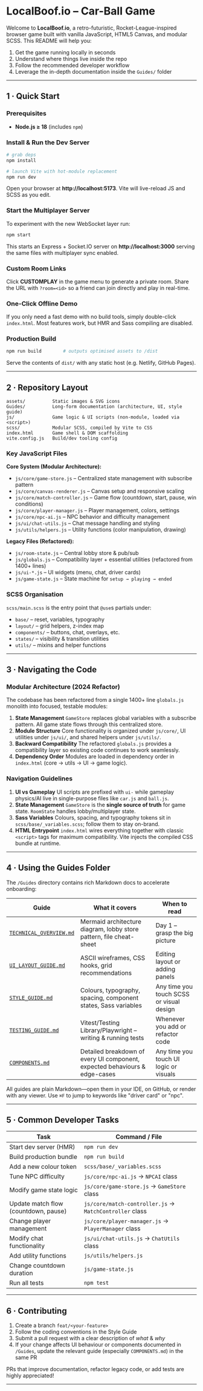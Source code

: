 # LocalBoof.io – Car-Ball Game

Welcome to **LocalBoof.io**, a retro-futuristic, Rocket-League-inspired browser game built with vanilla JavaScript, HTML5 Canvas, and modular SCSS. This README will help you:

1. Get the game running locally in seconds
2. Understand where things live inside the repo
3. Follow the recommended developer workflow
4. Leverage the in-depth documentation inside the `Guides/` folder

---

## 1&nbsp;·&nbsp;Quick Start

### Prerequisites
* **Node.js ≥ 18** (includes `npm`)

### Install & Run the Dev Server
```bash
# grab deps
npm install

# launch Vite with hot-module replacement
npm run dev
```
Open your browser at **http://localhost:5173**. Vite will live-reload JS and SCSS as you edit.

### Start the Multiplayer Server
To experiment with the new WebSocket layer run:
```bash
npm start
```
This starts an Express + Socket.IO server on **http://localhost:3000** serving the same files with multiplayer sync enabled.

### Custom Room Links
Click **CUSTOMPLAY** in the game menu to generate a private room.
Share the URL with `?room=<id>` so a friend can join directly and play in real-time.

### One-Click Offline Demo
If you only need a fast demo with no build tools, simply double-click `index.html`. Most features work, but HMR and Sass compiling are disabled.

### Production Build
```bash
npm run build        # outputs optimised assets to /dist
```
Serve the contents of `dist/` with any static host (e.g. Netlify, GitHub Pages).

---

## 2&nbsp;·&nbsp;Repository Layout

```
assets/          Static images & SVG icons
Guides/          Long-form documentation (architecture, UI, style guide)
js/              Game logic & UI scripts (non-module, loaded via <script>)
scss/            Modular SCSS, compiled by Vite to CSS
index.html       Game shell & DOM scaffolding
vite.config.js   Build/dev tooling config
```

### Key JavaScript Files

**Core System (Modular Architecture):**
* `js/core/game-store.js`    – Centralized state management with subscribe pattern
* `js/core/canvas-renderer.js` – Canvas setup and responsive scaling
* `js/core/match-controller.js` – Game flow (countdown, start, pause, win conditions)
* `js/core/player-manager.js` – Player management, colors, settings
* `js/core/npc-ai.js`        – NPC behavior and difficulty management
* `js/ui/chat-utils.js`      – Chat message handling and styling
* `js/utils/helpers.js`      – Utility functions (color manipulation, drawing)

**Legacy Files (Refactored):**
* `js/room-state.js`   – Central lobby store & pub/sub
* `js/globals.js`      – Compatibility layer + essential utilities (refactored from 1400+ lines)
* `js/ui-*.js`         – UI widgets (menu, chat, driver cards)
* `js/game-state.js`   – State machine for `setup → playing → ended`

### SCSS Organisation
`scss/main.scss` is the entry point that `@use`s partials under:
* `base/`   – reset, variables, typography
* `layout/` – grid helpers, z-index map
* `components/` – buttons, chat, overlays, etc.
* `states/` – visibility & transition utilities
* `utils/`  – mixins and helper functions

---

## 3&nbsp;·&nbsp;Navigating the Code

### Modular Architecture (2024 Refactor)
The codebase has been refactored from a single 1400+ line `globals.js` monolith into focused, testable modules:

1. **State Management** `GameStore` replaces global variables with a subscribe pattern. All game state flows through this centralized store.
2. **Module Structure** Core functionality is organized under `js/core/`, UI utilities under `js/ui/`, and shared helpers under `js/utils/`.
3. **Backward Compatibility** The refactored `globals.js` provides a compatibility layer so existing code continues to work seamlessly.
4. **Dependency Order** Modules are loaded in dependency order in `index.html` (core → utils → UI → game logic).

### Navigation Guidelines
1. **UI vs Gameplay**   UI scripts are prefixed with `ui-` while gameplay physics/AI live in single-purpose files like `car.js` and `ball.js`.
2. **State Management** `GameStore` is the **single source of truth** for game state. `RoomState` handles lobby/multiplayer state.
3. **Sass Variables**   Colours, spacing, and typography tokens sit in `scss/base/_variables.scss`; follow them to stay on-brand.
4. **HTML Entrypoint**  `index.html` wires everything together with classic `<script>` tags for maximum compatibility. Vite injects the compiled CSS bundle at runtime.

---

## 4&nbsp;·&nbsp;Using the Guides Folder

The `/Guides` directory contains rich Markdown docs to accelerate onboarding:

| Guide | What it covers | When to read |
| ----- | -------------- | ------------ |
| [`TECHNICAL_OVERVIEW.md`](Guides/TECHNICAL_OVERVIEW.md) | Mermaid architecture diagram, lobby store pattern, file cheat-sheet | Day 1 – grasp the big picture |
| [`UI_LAYOUT_GUIDE.md`](Guides/UI_LAYOUT_GUIDE.md) | ASCII wireframes, CSS hooks, grid recommendations | Editing layout or adding panels |
| [`STYLE_GUIDE.md`](Guides/STYLE_GUIDE.md) | Colours, typography, spacing, component states, Sass variables | Any time you touch SCSS or visual design |
| [`TESTING_GUIDE.md`](Guides/TESTING_GUIDE.md) | Vitest/Testing Library/Playwright – writing & running tests | Whenever you add or refactor code |
| [`COMPONENTS.md`](Guides/COMPONENTS.md) | Detailed breakdown of every UI component, expected behaviours & edge-cases | Any time you touch UI logic or visuals |

All guides are plain Markdown—open them in your IDE, on GitHub, or render with any viewer. Use `⌘F` to jump to keywords like "driver card" or "npc".

---

## 5&nbsp;·&nbsp;Common Developer Tasks

| Task | Command / File |
| ---- | -------------- |
| Start dev server (HMR) | `npm run dev` |
| Build production bundle | `npm run build` |
| Add a new colour token | `scss/base/_variables.scss` |
| Tune NPC difficulty | `js/core/npc-ai.js` → `NPCAI` class |
| Modify game state logic | `js/core/game-store.js` → `GameStore` class |
| Update match flow (countdown, pause) | `js/core/match-controller.js` → `MatchController` class |
| Change player management | `js/core/player-manager.js` → `PlayerManager` class |
| Modify chat functionality | `js/ui/chat-utils.js` → `ChatUtils` class |
| Add utility functions | `js/utils/helpers.js` |
| Change countdown duration | `js/game-state.js` |
| Run all tests | `npm test` |

---

## 6&nbsp;·&nbsp;Contributing

1. Create a branch `feat/<your-feature>`
2. Follow the coding conventions in the Style Guide
3. Submit a pull request with a clear description of *what* & *why*
4. If your change affects UI behaviour or components documented in `/Guides`, update the relevant guide (especially `COMPONENTS.md`) in the same PR

PRs that improve documentation, refactor legacy code, or add tests are highly appreciated!

---


